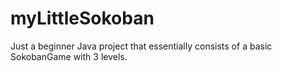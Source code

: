 # myLittleSokoban
Just a beginner Java project that essentially consists of a basic SokobanGame with 3 levels.
